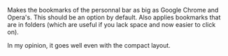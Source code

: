 Makes the bookmarks of the personnal bar as big as Google Chrome and Opera's. This should be an option by default.
Also applies bookmarks that are in folders (which are useful if you lack space and now easier to click on).

In my opinion, it goes well even with the compact layout.
